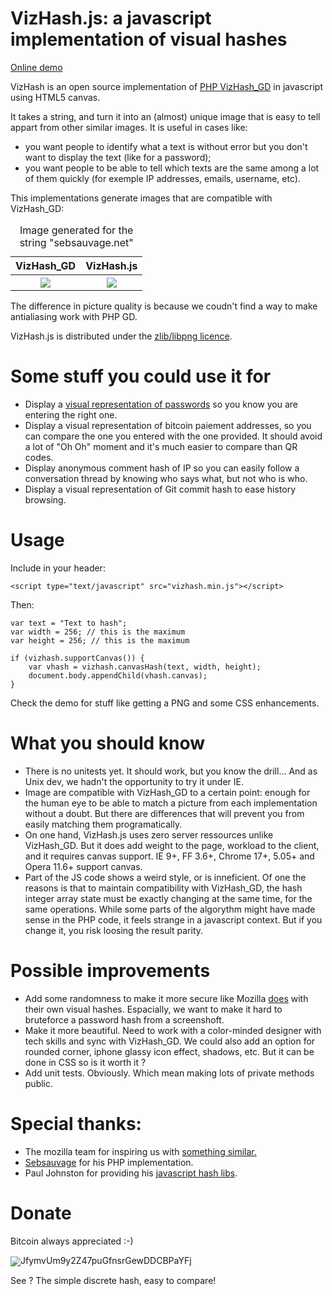 VizHash.js: a javascript implementation of visual hashes
========================================================

<a href="http://jsfiddle.net/2nYsg/1/embedded/result/">Online demo</a>

VizHash is an open source implementation of <a href="http://sebsauvage.net/wiki/doku.php?id=php:vizhash_gd">PHP VizHash_GD</a> in javascript using HTML5 canvas.

It takes a string, and turn it into an (almost) unique image that is easy to tell appart from other similar images. It is useful in cases like:

- you want people to identify what a text is without error but you don't want to display the text (like for a password);
- you want people to be able to tell which texts are the same among a lot of them quickly (for exemple IP addresses, emails, username, etc).

This implementations generate images that are compatible with VizHash_GD:

<table>
    <caption>Image generated for the string "sebsauvage.net"</caption>
    <thead>
        <tr>
            <th>VizHash_GD</th>
            <th>VizHash.js</th>
        </tr>
    </thead>
    <tbody>
        <tr>
            <th><img src="https://github.com/sametmax/VizhHash.js/raw/master/vizhash_gd.png"></th>
            <th><img src="https://github.com/sametmax/VizhHash.js/raw/master/vizhash_js.png"></th>
        </tr>
    </tbody>
</table>

The difference in picture quality is because we coudn't find a way to make antialiasing work with PHP GD.

VizHash.js is distributed under the <a href="http://www.opensource.org/licenses/zlib-license.php">zlib/libpng licence</a>.

Some stuff you could use it for
================================

* Display a <a href="http://jsfiddle.net/tXKj8/3/embedded/result/">visual representation of passwords</a> so you know you are entering the right one.
* Display a visual representation of bitcoin paiement addresses, so you can compare the one you entered with the one provided. It should avoid a lot of "Oh Oh" moment and it's much easier to compare than QR codes.
* Display anonymous comment hash of IP so you can easily follow a conversation thread by knowing who says what, but not who is who.
* Display a visual representation of Git commit hash to ease history browsing.


Usage
======

Include in your header:

    <script type="text/javascript" src="vizhash.min.js"></script>

Then:

    var text = "Text to hash";
    var width = 256; // this is the maximum
    var height = 256; // this is the maximum

    if (vizhash.supportCanvas()) {
        var vhash = vizhash.canvasHash(text, width, height);
        document.body.appendChild(vhash.canvas);
    }

Check the demo for stuff like getting a PNG and some CSS enhancements.


What you should know
=====================

* There is no unitests yet. It should work, but you know the drill... And as Unix dev, we hadn't the opportunity to try it under IE.
* Image are compatible with VizHash_GD to a certain point: enough for the human eye to be able to match a picture from each implementation without a doubt. But there are differences that will prevent you from easily matching them programatically.
* On one hand, VizHash.js uses zero server ressources unlike VizHash_GD. But it does add weight to the page, workload to the client, and it requires canvas support. IE 9+, FF 3.6+, Chrome 17+, 5.05+ and Opera 11.6+ support canvas.
* Part of the JS code shows a weird style, or is inneficient. Of one the reasons is that to maintain compatibility with VizHash_GD, the hash integer array state must be exactly changing at the same time, for the same operations. While some parts of the algorythm might have made sense in the PHP code, it feels strange in a javascript context. But if you change it, you risk loosing the result parity.

Possible improvements
======================

* Add some randomness to make it more secure like Mozilla <a href="https://github.com/mozilla/watchdog-visualhash/blob/master/Chrome/util.js#L49">does</a> with their own visual hashes. Espacially, we want to make it hard to bruteforce a password hash from a screenshoft.
* Make it more beautiful. Need to work with a color-minded designer with tech skills and sync with VizHash_GD. We could also add an option for rounded corner, iphone glassy icon effect, shadows, etc. But it can be done in CSS so is it worth it ?
* Add unit tests. Obviously. Which mean making lots of private methods public.


Special thanks:
===============

* The mozilla team for inspiring us with <a href="https://wiki.mozilla.org/Identity/Watchdog/Visual_Hashing">something similar</div>.
* <a href="http://sebsauvage.net">Sebsauvage</a> for his PHP implementation.
* Paul Johnston for providing his <a href="http://pajhome.org.uk/crypt/md5/index.html">javascript hash libs</a>.

Donate
=======

Bitcoin always appreciated :-)

<img style="vertical-align:middle;" src="https://github.com/sametmax/VizhHash.js/raw/master/bitcoin_hash.png">JfymvUm9y2Z47puGfnsrGewDDCBPaYFj</a>

See ? The simple discrete hash, easy to compare!